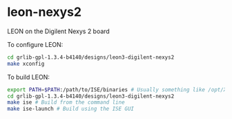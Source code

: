 # leon-nexys2
LEON on the Digilent Nexys 2 board

To configure LEON:
```bash
cd grlib-gpl-1.3.4-b4140/designs/leon3-digilent-nexys2
make xconfig
```


To build LEON:
```bash
export PATH=$PATH:/path/to/ISE/binaries # Usually something like /opt/Xilinx/14.1/ISE_DS/ISE/bin/lin64
cd grlib-gpl-1.3.4-b4140/designs/leon3-digilent-nexys2
make ise # Build from the command line
make ise-launch # Build using the ISE GUI
```
